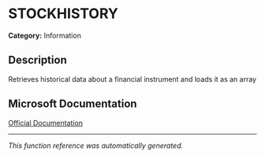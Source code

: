# STOCKHISTORY

**Category:** Information

## Description
Retrieves historical data about a financial instrument and loads it as an array

## Microsoft Documentation
[Official Documentation](https://support.microsoft.com//en-us/office/stockhistory-function-1ac8b5b3-5f62-4d94-8ab8-7504ec7239a8)

---
*This function reference was automatically generated.*
